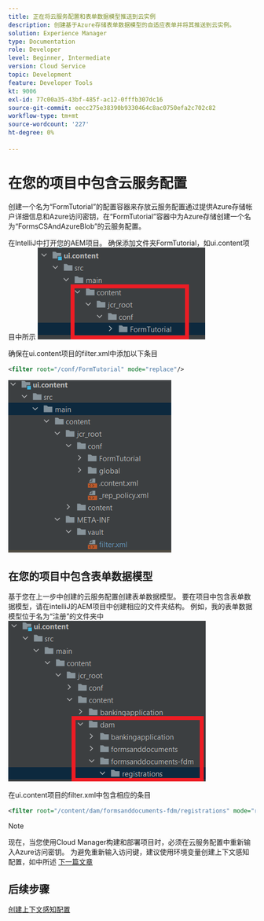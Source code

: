 ```yaml
---
title: 正在将云服务配置和表单数据模型推送到云实例
description: 创建基于Azure存储表单数据模型的自适应表单并将其推送到云实例。
solution: Experience Manager
type: Documentation
role: Developer
level: Beginner, Intermediate
version: Cloud Service
topic: Development
feature: Developer Tools
kt: 9006
exl-id: 77c00a35-43bf-485f-ac12-0fffb307dc16
source-git-commit: eecc275e38390b9330464c8ac0750efa2c702c82
workflow-type: tm+mt
source-wordcount: '227'
ht-degree: 0%

---
```


# 在您的项目中包含云服务配置

创建一个名为“FormTutorial”的配置容器来存放云服务配置通过提供Azure存储帐户详细信息和Azure访问密钥，在“FormTutorial”容器中为Azure存储创建一个名为“FormsCSAndAzureBlob”的云服务配置。

在IntelliJ中打开您的AEM项目。 确保添加文件夹FormTutorial，如ui.content项目中所示
![cloud-services-configuration](assets/cloud-services-configuration.png)

确保在ui.content项目的filter.xml中添加以下条目

```xml
<filter root="/conf/FormTutorial" mode="replace"/>
```

![filter-xml](assets/ui-content-filter.png)

## 在您的项目中包含表单数据模型

基于您在上一步中创建的云服务配置创建表单数据模型。 要在项目中包含表单数据模型，请在intelliJ的AEM项目中创建相应的文件夹结构。 例如，我的表单数据模型位于名为“注册”的文件夹中
![fdm-content](assets/ui-content-fdm.png)

在ui.content项目的filter.xml中包含相应的条目

```xml
<filter root="/content/dam/formsanddocuments-fdm/registrations" mode="replace"/>
```


>[!NOTE]
>
>现在，当您使用Cloud Manager构建和部署项目时，必须在云服务配置中重新输入Azure访问密钥。 为避免重新输入访问键，建议使用环境变量创建上下文感知配置，如中所述 [下一篇文章](./context-aware-fdm.md)

## 后续步骤

[创建上下文感知配置](./context-aware-fdm.md)

